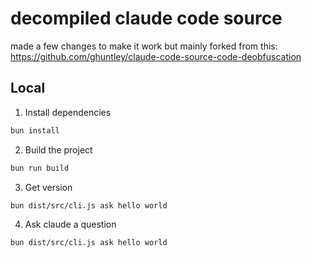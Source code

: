 # decompiled claude code source

made a few changes to make it work but mainly forked from this: https://github.com/ghuntley/claude-code-source-code-deobfuscation

## Local

1. Install dependencies

```bash
bun install
```

2. Build the project

```bash
bun run build
```

3. Get version

```bash
bun dist/src/cli.js ask hello world
```

4. Ask claude a question

```bash
bun dist/src/cli.js ask hello world
```
